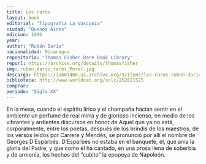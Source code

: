 ```yaml
---
title: Los raros
layout: book
editorial: "Tipografía La Vasconia"
ciudad: "Buenos Aires"
edicion: 1896
year:
author: "Rubén Darío"
nacionalidad: Nicaragua
repositorio: "Thomas Fisher Rare Book Library"
repurl: https://archive.org/details/thomasfisher
img: ruben_dario_raros_Morel.jpg
descarga: https://ia601408.us.archive.org/3/items/los-raros-ruben-dario/Los%20raros%20-%20Ruben%20Dario.pdf
biblioteca: http://www.worldcat.org/oclc/252821525
comprar: 
periodo: "Siglo XX"
---
```

 

En la mesa, cuando el espíritu lírico y el champaña hacían sentir en el ambiente un perfume de real mirra y de glorioso incienso, en medio de los vibrantes y ardientes discursos en honor de Aquel que ya no está, corporalmente, entre los poetas, después de los brindis de los maestros, de los versos leídos por Carrere y Mendés, se pronunció por allí el nombre de Georges D’Esparbés. D’Esparbés no estaba en el banquete, él, que ama la gloria del Padre, y que como él ha cantado, en una prosa llena de soberbia y de armonía, los hechos del “cubito” la epopeya de Napoleón.
